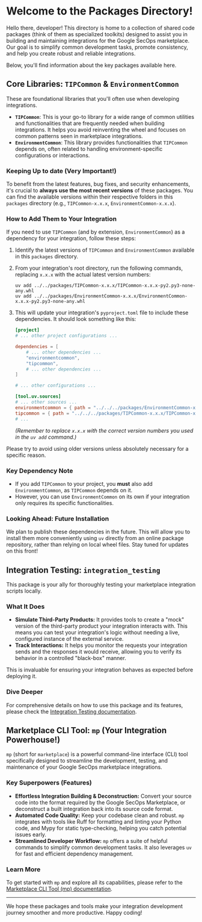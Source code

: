 # Welcome to the Packages Directory!

Hello there, developer! This directory is home to a collection of shared code packages (think of them as specialized
toolkits) designed to assist you in building and maintaining integrations for the Google SecOps marketplace. Our goal is
to simplify common development tasks, promote consistency, and help you create robust and reliable integrations.

Below, you'll find information about the key packages available here.

## Core Libraries: `TIPCommon` & `EnvironmentCommon`

These are foundational libraries that you'll often use when developing integrations.

* **`TIPCommon`**: This is your go-to library for a wide range of common utilities and functionalities that are
  frequently needed when building integrations. It helps you avoid reinventing the wheel and focuses on common patterns
  seen in marketplace integrations.
* **`EnvironmentCommon`**: This library provides functionalities that `TIPCommon` depends on, often related to handling
  environment-specific configurations or interactions.

### Keeping Up to date (Very Important!)

To benefit from the latest features, bug fixes, and security enhancements, it's crucial to **always use the most recent
versions** of these packages. You can find the available versions within their respective folders in this `packages`
directory (e.g., `TIPCommon-x.x.x`, `EnvironmentCommon-x.x.x`).

### How to Add Them to Your Integration

If you need to use `TIPCommon` (and by extension, `EnvironmentCommon`) as a dependency for your integration, follow
these steps:

1. Identify the latest versions of `TIPCommon` and `EnvironmentCommon` available in this `packages` directory.
2. From your integration's root directory, run the following commands, replacing `x.x.x` with the actual latest version
   numbers:

   ```shell
   uv add ../../packages/TIPCommon-x.x.x/TIPCommon-x.x.x-py2.py3-none-any.whl
   uv add ../../packages/EnvironmentCommon-x.x.x/EnvironmentCommon-x.x.x-py2.py3-none-any.whl
   ```

3. This will update your integration's `pyproject.toml` file to include these dependencies. It should look something
   like this:

   ```toml
   [project]
   # ... other project configurations ...

   dependencies = [
       # ... other dependencies ...
       "environmentcommon",
       "tipcommon",
       # ... other dependencies ...
   ]

   # ... other configurations ...

   [tool.uv.sources]
   # ... other sources ...
   environmentcommon = { path = "../../../packages/EnvironmentCommon-x.x.x/EnvironmentCommon-x.x.x-py2.py3-none-any.whl" }
   tipcommon = { path = "../../../packages/TIPCommon-x.x.x/TIPCommon-x.x.x-py2.py3-none-any.whl" }
   # ...
   ```
   *(Remember to replace `x.x.x` with the correct version numbers you used in the `uv add` command.)*

Please try to avoid using older versions unless absolutely necessary for a specific reason.

### Key Dependency Note

* If you add `TIPCommon` to your project, you **must** also add `EnvironmentCommon`, as `TIPCommon` depends on it.
* However, you can use `EnvironmentCommon` on its own if your integration only requires its specific functionalities.

### Looking Ahead: Future Installation

We plan to publish these dependencies in the future. This will allow you to install them more conveniently using `uv`
directly from an online package repository, rather than relying on local wheel files. Stay tuned for updates on this
front!

## Integration Testing: `integration_testing`

This package is your ally for thoroughly testing your marketplace integration scripts locally.

### What It Does

* **Simulate Third-Party Products:** It provides tools to create a "mock" version of the third-party product your
  integration interacts with. This means you can test your integration's logic without needing a live, configured
  instance of the external service.
* **Track Interactions:** It helps you monitor the requests your integration sends and the responses it would receive,
  allowing you to verify its behavior in a controlled "black-box" manner.

This is invaluable for ensuring your integration behaves as expected before deploying it.

### Dive Deeper

For comprehensive details on how to use this package and its features, please check
the [Integration Testing documentation](./integration_testing/README.md).

## Marketplace CLI Tool: `mp` (Your Integration Powerhouse!)

`mp` (short for `marketplace`) is a powerful command-line interface (CLI) tool specifically designed to streamline the
development, testing, and maintenance of your Google SecOps marketplace integrations.

### Key Superpowers (Features)

* **Effortless Integration Building & Deconstruction:** Convert your source code into the format required by the Google
  SecOps Marketplace, or deconstruct a built integration back into its source code format.
* **Automated Code Quality:** Keep your codebase clean and robust. `mp` integrates with tools like Ruff for formatting
  and linting your Python code, and Mypy for static type-checking, helping you catch potential issues early.
* **Streamlined Developer Workflow:** `mp` offers a suite of helpful commands to simplify common development tasks. It
  also leverages `uv` for fast and efficient dependency management.

### Learn More

To get started with `mp` and explore all its capabilities, please refer to
the [Marketplace CLI Tool (mp) documentation](./mp/README.md).

---

We hope these packages and tools make your integration development journey smoother and more productive. Happy coding!